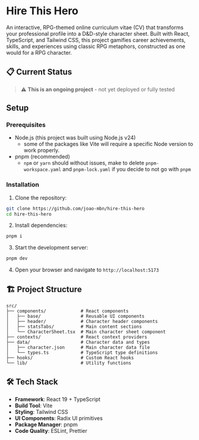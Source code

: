 # Hire This Hero

An interactive, RPG-themed online curriculum vitae (CV) that transforms your professional profile into a D&D-style character sheet. Built with React, TypeScript, and Tailwind CSS, this project gamifies career achievements, skills, and experiences using classic RPG metaphors, constructed as one would for a RPG character.

## 📋 Current Status

> ⚠️ **This is an ongoing project** - not yet deployed or fully tested

## Setup

### Prerequisites

- Node.js (this project was built using Node.js v24)
  - some of the packages like Vite will require a specific Node version to work properly.
- pnpm (recommended)
  - `npm` or `yarn` should without issues, make to delete `pnpm-workspace.yaml` and `pnpm-lock.yaml` if you decide to not go with `pnpm`

### Installation

1. Clone the repository:

```bash
git clone https://github.com/joao-mbn/hire-this-hero
cd hire-this-hero
```

2. Install dependencies:

```bash
pnpm i
```

3. Start the development server:

```bash
pnpm dev
```

4. Open your browser and navigate to `http://localhost:5173`

## 🏗️ Project Structure

```
src/
├── components/             # React components
│   ├── base/               # Reusable UI components
│   ├── header/             # Character header components
│   ├── statsTabs/          # Main content sections
│   └── CharacterSheet.tsx  # Main character sheet component
├── contexts/               # React context providers
├── data/                   # Character data and types
│   ├── character.json      # Main character data file
│   └── types.ts            # TypeScript type definitions
├── hooks/                  # Custom React hooks
└── lib/                    # Utility functions
```

## 🛠️ Tech Stack

- **Framework**: React 19 + TypeScript
- **Build Tool**: Vite
- **Styling**: Tailwind CSS
- **UI Components**: Radix UI primitives
- **Package Manager**: pnpm
- **Code Quality**: ESLint, Prettier
